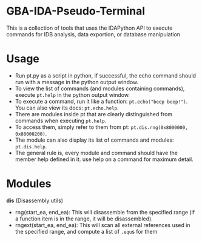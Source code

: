 # GBA-IDA-Pseudo-Terminal
This is a collection of tools that uses the IDAPython API to execute commands for IDB analysis, data exportion, or database manipulation

# Usage
- Run pt.py as a script in python, if successful, the echo command should run with a message in the python output window.
- To view the list of commands (and modules containing commands), execute `pt.help` in the python output window.
- To execute a command, run it like a function: `pt.echo("beep beep!")`. You can also view its docs: `pt.echo.help`.
- There are modules inside pt that are clearly distinguished from commands when executing `pt.help`.
- To access them, simply refer to them from pt: `pt.dis.rng(0x8000000, 0x80000200)`. 
- The module can also display its list of commands and modules: `pt.dis.help`.
- The general rule is, every module and command should have the member help defined in it. use help on a command for maximum detail.

# Modules
**dis** (Disassembly utils)
- rng(start_ea, end_ea): This will disassemble from the specified range (if a function item is in the range, it will be disassembled).
- rngext(start_ea, end_ea): This will scan all external references used in the specified range, and compute a list of `.equ`s for them
